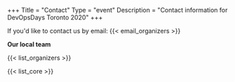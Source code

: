 +++
Title = "Contact"
Type = "event"
Description = "Contact information for DevOpsDays Toronto 2020"
+++

If you'd like to contact us by email: {{< email_organizers >}}

**Our local team**

{{< list_organizers >}}


{{< list_core >}}
